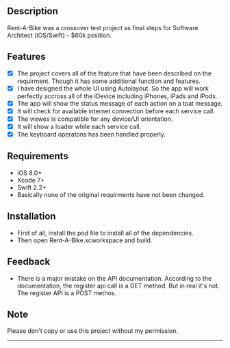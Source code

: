 ## Description

Rent-A-Bike was a crossover test project as final steps for Software Architect (iOS/Swift) - $60k position.

## Features

- [x] The project covers all of the feature that have been described on the requirment. Though it has some additional function and features.
- [x] I have designed the whole UI using Autolayout. So the app will work perfectly accross all of the iDevice including iPhones, iPads and iPods.
- [x] The app will show the status message of each action on a toat message.
- [x] It will check for available internet connection before each service call.
- [x] The viewes is compatible for any device/UI orientation.
- [x] It will show a loader while each service call.
- [x] The keyboard operatons has been handled properly.

## Requirements

- iOS 8.0+ 
- Xcode 7+
- Swift 2.2+
- Basically none of the original requirments have not been changed.

## Installation

- First of all, install the pod file to install all of the dependencies.
- Then open Rent-A-Bike.xcworkspace and build.

## Feedback

- There is a major mistake on the API documentation. According to the documentation, the register api call is a GET method.  But in real it's not. The register API is a POST methos.

## Note

Please don't copy or use this project without my permission. 

---
